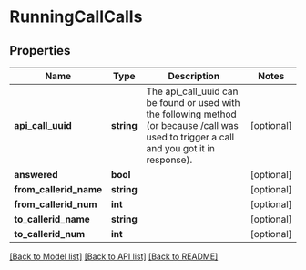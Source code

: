 # RunningCallCalls

## Properties
Name | Type | Description | Notes
------------ | ------------- | ------------- | -------------
**api_call_uuid** | **string** | The api_call_uuid can be found or used with the following method (or because /call was used to trigger a call and you got it in response). | [optional] 
**answered** | **bool** |  | [optional] 
**from_callerid_name** | **string** |  | [optional] 
**from_callerid_num** | **int** |  | [optional] 
**to_callerid_name** | **string** |  | [optional] 
**to_callerid_num** | **int** |  | [optional] 

[[Back to Model list]](../../README.md#documentation-for-models) [[Back to API list]](../../README.md#documentation-for-api-endpoints) [[Back to README]](../../README.md)


